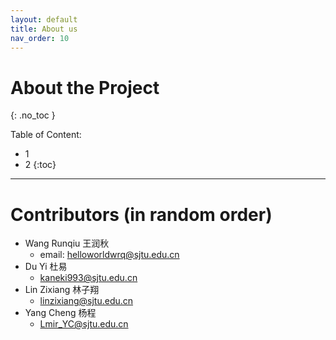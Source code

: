 ```yaml
---
layout: default
title: About us
nav_order: 10
---
```


# About the Project
{: .no_toc }

Table of Content:  
- 1
- 2
{:toc}
---
# Contributors (in random order)
- Wang Runqiu 王润秋 
  - email: helloworldwrq@sjtu.edu.cn
- Du Yi 杜易
  - kaneki993@sjtu.edu.cn
- Lin Zixiang 林子翔
  - linzixiang@sjtu.edu.cn
- Yang Cheng 杨程
  - Lmir_YC@sjtu.edu.cn
